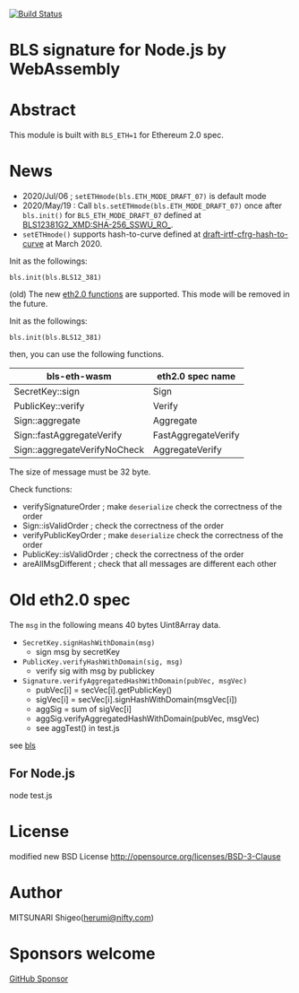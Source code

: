 [![Build Status](https://travis-ci.org/herumi/bls-eth-wasm.png)](https://travis-ci.org/herumi/bls-eth-wasm)
# BLS signature for Node.js by WebAssembly

# Abstract
This module is built with `BLS_ETH=1` for Ethereum 2.0 spec.

# News
- 2020/Jul/06 ; `setETHmode(bls.ETH_MODE_DRAFT_07)` is default mode
- 2020/May/19 : Call `bls.setETHmode(bls.ETH_MODE_DRAFT_07)` once after `bls.init()` for `BLS_ETH_MODE_DRAFT_07` defined at [BLS12381G2_XMD:SHA-256_SSWU_RO_](https://www.ietf.org/id/draft-irtf-cfrg-hash-to-curve-07.html#name-bls12381g2_xmdsha-256_sswu_).
- `setETHmode()` supports hash-to-curve defined at [draft-irtf-cfrg-hash-to-curve](https://cfrg.github.io/draft-irtf-cfrg-hash-to-curve/draft-irtf-cfrg-hash-to-curve.txt) at March 2020.

Init as the followings:

```
bls.init(bls.BLS12_381)
```

(old) The new [eth2.0 functions](https://github.com/ethereum/eth2.0-specs/blob/dev/specs/phase0/beacon-chain.md#bls-signatures) are supported. This mode will be removed in the future.

Init as the followings:

```
bls.init(bls.BLS12_381)
```

then, you can use the following functions.

bls-eth-wasm | eth2.0 spec name|
------|-----------------|
SecretKey::sign|Sign|
PublicKey::verify|Verify|
Sign::aggregate|Aggregate|
Sign::fastAggregateVerify|FastAggregateVerify|
Sign::aggregateVerifyNoCheck|AggregateVerify|

The size of message must be 32 byte.

Check functions:
- verifySignatureOrder ; make `deserialize` check the correctness of the order
- Sign::isValidOrder ; check the correctness of the order
- verifyPublicKeyOrder ; make `deserialize` check the correctness of the order
- PublicKey::isValidOrder ; check the correctness of the order
- areAllMsgDifferent ; check that all messages are different each other


# Old eth2.0 spec
The `msg` in the following means 40 bytes Uint8Array data.
- `SecretKey.signHashWithDomain(msg)`
  - sign msg by secretKey
- `PublicKey.verifyHashWithDomain(sig, msg)`
  - verify sig with msg by publickey
- `Signature.verifyAggregatedHashWithDomain(pubVec, msgVec)`
  - pubVec[i] = secVec[i].getPublicKey()
  - sigVec[i] = secVec[i].signHashWithDomain(msgVec[i])
  - aggSig = sum of sigVec[i]
  - aggSig.verifyAggregatedHashWithDomain(pubVec, msgVec)
  - see aggTest() in test.js

see [bls](https://github.com/herumi/bls)

## For Node.js
node test.js

# License

modified new BSD License
http://opensource.org/licenses/BSD-3-Clause

# Author

MITSUNARI Shigeo(herumi@nifty.com)

# Sponsors welcome
[GitHub Sponsor](https://github.com/sponsors/herumi)
